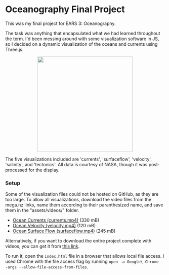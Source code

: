 # Oceanography Final Project

This was my final project for EARS 3: Oceanography.

The task was anything that encapsulated what we had learned throughout the term.  I'd been messing around with some visualization software in JS, so I decided on a dynamic visualization of the oceans and currents using Three.js.

<p align="center">
  <img src="/assets/preview.gif" height="300">
</p>

The five visualizations included are 'currents', 'surfaceflow', 'velocity', 'salinity', and 'tectonics'.  All data is courtesy of NASA, though it was post-processed for the display.

### Setup
Some of the visualization files could not be hosted on GitHub, as they are too large.  To allow all visualizations, download the video files from the mega.nz links, name them according to their paranthesized name, and save them in the "assets/videos/" folder.

* [Ocean Currents (currents.mp4)](https://mega.nz/#!9R5EGDzD!ioChXH6gVIC37R3Lz_lnvJ2tXxiTOHAAOyk8u9a-CUg) (330 mB)
* [Ocean Velocity (velocity.mp4)](https://mega.nz/#!8UYCUabT!ixAL9LjO3WKbkFYakp4apO2AJA7orju_Fh19PN8DtD8) (120 mB)
* [Ocean Surface Flow (surfaceflow.mp4)](https://mega.nz/#!xV5QHZDQ!-on9A9sv5XZqtlxcpEb6cN2rXn48Vt9NX5U2aHg9FFk) (245 mB)

Alternatively, if you want to download the entire project complete with videos, you can get it from [this link](https://mega.nz/#!UVRm0ByI!4AucdjKRSHXximJqGSp3SgLT96BGpgCmwoG9mNhnqZk).

To run it, open the `index.html` file in a browser that allows local file access.  I used Chrome with the file access flag by running `open -a Google\ Chrome --args --allow-file-access-from-files`.
